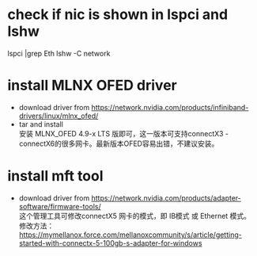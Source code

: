 # check if nic is shown in lspci and  lshw
lspci |grep Eth
lshw -C network 

# install MLNX OFED driver  
- download driver from https://network.nvidia.com/products/infiniband-drivers/linux/mlnx_ofed/  
- tar and install   
安装 MLNX_OFED 4.9-x LTS 版即可，这一版本可支持connectX3 - connectX6的很多网卡。最新版本OFED容易出错，不建议安装。


# install mft tool
- download driver from https://network.nvidia.com/products/adapter-software/firmware-tools/   
这个管理工具可修改connectX5 网卡的模式，即 IB模式 或 Ethernet 模式。    
修改方法： https://mymellanox.force.com/mellanoxcommunity/s/article/getting-started-with-connectx-5-100gb-s-adapter-for-windows
